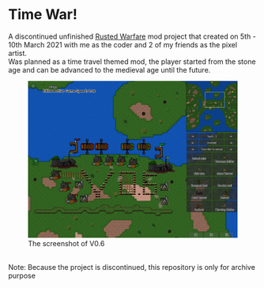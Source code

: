 # Time War! 
A discontinued unfinished [Rusted Warfare](https://play.google.com/store/apps/details?id=com.corrodinggames.rts) mod project that created on 5th - 10th March 2021 with me as the coder and 2 of my friends as the pixel artist. 
<br>
Was planned as a time travel themed mod, the player started from the stone age and can be advanced to the medieval age until the future.

<figure>
<img src='screenshot.jpg'>
<figcaption>The screenshot of V0.6</figcaption>
</figure>

<br>
Note: Because the project is discontinued, this repository is only for archive purpose
